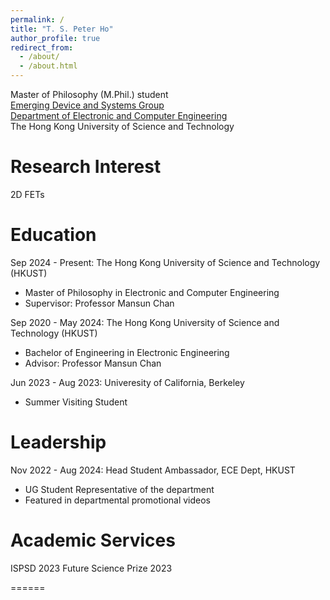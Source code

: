 ```yaml
---
permalink: /
title: "T. S. Peter Ho"
author_profile: true
redirect_from: 
  - /about/
  - /about.html
---
```


Master of Philosophy (M.Phil.) student  
[Emerging Device and Systems Group](https://device.hkust.edu.hk/)  
[Department of Electronic and Computer Engineering](https://ece.hkust.edu.hk/)       
The Hong Kong University of Science and Technology     

Research Interest
======
2D FETs 

Education
======
Sep 2024 - Present: The Hong Kong University of Science and Technology (HKUST)

* Master of Philosophy in Electronic and Computer Engineering
* Supervisor: Professor Mansun Chan

Sep 2020 - May 2024: The Hong Kong University of Science and Technology (HKUST)

* Bachelor of Engineering in Electronic Engineering
* Advisor: Professor Mansun Chan

Jun 2023 - Aug 2023: Univeresity of California, Berkeley 

 * Summer Visiting Student

Leadership
=====
Nov 2022 - Aug 2024: Head Student Ambassador, ECE Dept, HKUST 
 * UG Student Representative of the department 
 * Featured in departmental promotional videos
   
Academic Services
======
ISPSD 2023
Future Science Prize 2023

======
<br/><br/>
<script type="text/javascript" id="clstr_globe" src="//clustrmaps.com/globe.js?d=BBbc9rH8mbSy1JtGxE7TXFw4l3alzPbcIcVwQep6GoY"></script>
